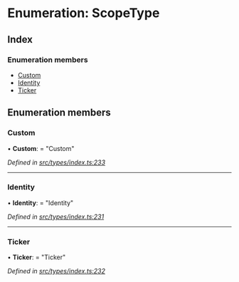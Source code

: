 # Enumeration: ScopeType

## Index

### Enumeration members

* [Custom](scopetype.md#custom)
* [Identity](scopetype.md#identity)
* [Ticker](scopetype.md#ticker)

## Enumeration members

###  Custom

• **Custom**: = "Custom"

*Defined in [src/types/index.ts:233](https://github.com/PolymathNetwork/polymesh-sdk/blob/cfab557b/src/types/index.ts#L233)*

___

###  Identity

• **Identity**: = "Identity"

*Defined in [src/types/index.ts:231](https://github.com/PolymathNetwork/polymesh-sdk/blob/cfab557b/src/types/index.ts#L231)*

___

###  Ticker

• **Ticker**: = "Ticker"

*Defined in [src/types/index.ts:232](https://github.com/PolymathNetwork/polymesh-sdk/blob/cfab557b/src/types/index.ts#L232)*
